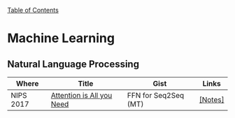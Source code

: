 [Table of Contents](https://github.com/ducthanhtran/paper_notes/blob/master/README.md#table-of-contents)

# Machine Learning
## Natural Language Processing
Where     | Title | Gist | Links
----------|-------|------|-------
NIPS 2017 | [Attention is All you Need](https://papers.nips.cc/paper/7181-attention-is-all-you-need.pdf) | FFN for Seq2Seq (MT) | [[Notes]](https://github.com/ducthanhtran/paper_notes/blob/master/cs/machine_learning/2017_nips/attention_is_all_you_need.md)